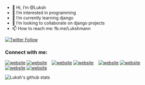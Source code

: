 - 👋 Hi, I’m @Luksh
- 👀 I’m interested in programming
- 🌱 I’m currently learning django
- 💞️ I’m looking to collaborate on django projects
- 📫 How to reach me: fb.me/Lukshmann

[![Twitter Follow](https://img.shields.io/twitter/follow/Beluksh?color=1DA1F2&logo=twitter&style=for-the-badge)](https://twitter.com/intent/follow?original_referer=https%3A%2F%2Fgithub.com%2FBeluksh&screen_name=Beluksh)

### Connect with me:

[![website](./img/globe-light.svg)](https://laxmanmaharjan.info.np#gh-light-mode-only)
[![website](./img/globe-dark.svg)](https://laxmanmaharjan.info.np#gh-dark-mode-only)
&nbsp;&nbsp;
[![website](./img/twitter-light.svg)](https://twitter.com/Beluksh#gh-light-mode-only)
[![website](./img/twitter-dark.svg)](https://twitter.com/Beluksh#gh-dark-mode-only)
&nbsp;&nbsp;
[![website](./img/linkedin-light.svg)](https://linkedin.com/in/Luksh#gh-light-mode-only)
[![website](./img/linkedin-dark.svg)](https://linkedin.com/in/Luksh#gh-dark-mode-only)
&nbsp;&nbsp;
[![website](./img/instagram-light.svg)](https://instagram.com/Lukshmann#gh-light-mode-only)
[![website](./img/instagram-dark.svg)](https://instagram.com/Lukshmann#gh-dark-mode-only)
</details>

[website]: https://codeSTACKr.com
[twitter]: https://twitter.com/Beluksh
[instagram]: https://instagram.com/Lukshmann
[linkedin]: https://linkedin.com/in/Luksh

<img align="left" alt="Luksh's github stats" src="https://github-readme-stats.vercel.app/api?username=Luksh&show_icons=truehide_border=true" />

<!---
Luksh/Luksh is a ✨ special ✨ repository because its `README.md` (this file) appears on your GitHub profile.
You can click the Preview link to take a look at your changes.
--->
